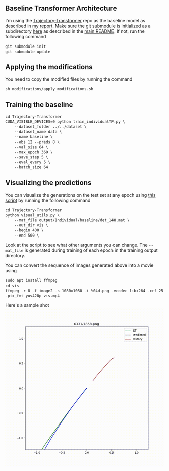 ## Baseline Transformer Architecture

I'm using the [Trajectory-Transformer](github.com/FGiuliari/Trajectory-Transformer.git) repo as the baseline model as described in [my report](../report). Make sure the git submodule is initialized as a subdirectory [here](Trajectory-Transformer) as described in the [main README](../README.md). If not, run the following command
```
git submodule init
git submodule update
```

## Applying the modifications
You need to copy the modified files by running the command
```
sh modifications/apply_modifications.sh
```

## Training the baseline

```
cd Trajectory-Transformer
CUDA_VISIBLE_DEVICES=0 python train_individualTF.py \
    --dataset_folder ../../dataset \
    --dataset_name data \
    --name baseline \
    --obs 12 --preds 8 \
    --val_size 64 \
    --max_epoch 360 \
    --save_step 5 \
    --eval_every 5 \
    --batch_size 64 
```

## Visualizing the predictions
You can visualize the generations on the test set at any epoch using [this script](modifications/visual_utils.py) by running the following command
```
cd Trajectory-Transformer
python visual_utils.py \
    --mat_file output/Individual/baseline/det_148.mat \
    --out_dir vis \
    --begin 400 \
    --end 500 \
```
Look at the script to see what other arguments you can change. The `--mat_file` is generated during training of each epoch in the training output directory. 

You can convert the sequence of images generated above into a movie using
```
sudo apt install ffmpeg
cd vis
ffmpeg -r 8 -f image2 -s 1080x1080 -i %04d.png -vcodec libx264 -crf 25  -pix_fmt yuv420p vis.mp4
```

Here's a sample shot
![Sample GIF](../report/vis-short.gif)
